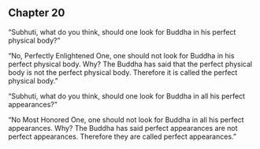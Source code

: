## Chapter 20
“Subhuti, what do you think, should one look for Buddha in his perfect physical body?”

“No, Perfectly Enlightened One, one should not look for Buddha in his perfect physical body. Why? The Buddha has said that the perfect physical body is not the perfect physical body. Therefore it is called the perfect physical body.”

“Subhuti, what do you think, should one look for Buddha in all his perfect appearances?”

“No Most Honored One, one should not look for Buddha in all his perfect appearances. Why? The Buddha has said perfect appearances are not perfect appearances. Therefore they are called perfect appearances.”
